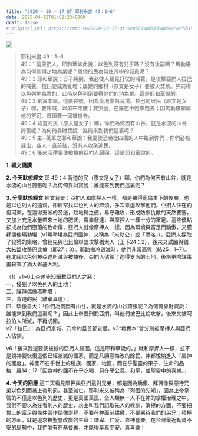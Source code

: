 ```yaml
---
title: "2020 – 10 – 17 QT 耶利米書 49：1~6"
date: 2025-04-12T01:02:23+0800
draft: false
# original_url: https://cmtc.tw/2020-10-17-qt-%e8%80%b6%e5%88%a9%e7%b1%b3%e6%9b%b8-49%ef%bc%9a16
---
```


![](/images/qt.jpg)
> 耶利米書 49：1\~6  
> 49：1 論亞捫人。耶和華如此說：以色列沒有兒子嗎？沒有後嗣嗎？瑪勒堪為何得迦得之地為業呢？屬他的民為何住其中的城邑呢？  
> 49：2 耶和華說：日子將到，我必使人聽見打仗的喊聲，是攻擊亞捫人拉巴的喊聲。拉巴要成為亂堆；屬她的鄉村（原文是女子）要被火焚燒。先前得以色列地為業的，此時以色列倒要得他們的地為業。這是耶和華說的。  
> 49：3 希實本哪，你要哀號，因為愛地變為荒場。拉巴的居民（原文是女子）哪，要呼喊，以麻布束腰；要哭號，在籬笆中跑來跑去；因瑪勒堪和屬他的祭司、首領要一同被擄去。  
> 49：4 背道的民（原文是女子）哪，你們為何因有山谷，就是水流的山谷誇張呢？為何倚靠財寶說：誰能來到我們這裏呢？  
> 49：5 主─萬軍之耶和華說：我要使恐嚇從四圍的人中臨到你們；你們必被趕出，各人一直前往，沒有人收聚逃民。  
> 49：6 後來我還要使被擄的亞捫人歸回。這是耶和華說的。

**1. 經文誦讀**

**2.  今天默想經文**
耶 49：4 背道的民（原文是女子）哪，你們為何因有山谷，就是水流的山谷誇張呢？為何倚靠財寶說：誰能來到我們這裏呢？

**3. 分享默想經文**
經文背景：亞捫人和摩押人一樣，都是羅得亂倫生下的後裔，也是以色列人的遠親，卻經常找以色列人的麻煩，多次乘虛攻擊他們。亞捫人住在約但河東，在迦得支派的旁邊，趁地勢之便，易守難攻，形成防禦仇敵的天然要塞。又加上充足水量帶來土地的肥沃，農業發達，與摩押人一樣十分的富足。這些優點卻成為他們墮落的致命傷，亞捫人就像摩押人一樣，因為環境與富足而驕傲，又膜拜偶像瑪勒堪（v1瑪勒堪為亞捫國神，又稱為「米勒公」或「摩洛」）。亞捫人採取了狡猾的策略，曾經先與巴比倫聯盟攻擊猶太人（王下24：2），後來又試圖與猶大結盟攻擊巴比倫（耶27：3）。耶路撒冷毀滅時，他們非常高興（結25：1\~7）。在北國以色列被亞述所滅與被擄後，亞捫人佔領了迦得支派的土地。後來更陰謀策畫殺害了猶大省基大利。

（1）v1\~6上帝差先知細數亞捫人之惡：  
一、侵犯了以色列人的土地；  
二、膜拜偶像瑪勒堪；  
三、背道的民（離棄真道）；  
四、驕傲自大：「你們為何因有山谷，就是水流的山谷誇張呢？為何倚靠財寶說：誰能來到我們這裏呢？」因此上帝要刑罰亞捫，叫他們被巴比倫攻擊，後來又被阿拉伯人所滅，不再成國。  
v2「拉巴」：為亞捫京城，乃今約旦首都安曼。v3“希實本”曾分別被摩押人與亞捫人佔領。

v6「後來我還要使被擄的亞捫人歸回。這是耶和華說的。」就和摩押人一樣，並不是說神要恢復這個已經被滅的國家，而是凡願意悔改的餘民，神都悅納進入「屬神的國度」。神國不在乎世上的種族、國家、地區，而在乎聖靈的果子、生命的品格：羅14：17「因為神的國不在乎吃喝，只在乎公義、和平，並聖靈中的喜樂。」

**4. 今天的回應**
這二天看見摩押與亞捫這對兄弟，都是因為驕傲、拜偶像與惡待兄弟以色列而被上帝刑罰，甚至滅亡。耶利米又被稱為「列國的先知」，因為上帝掌管的不僅是以色列的歷史，更是萬國萬民，全人類無一人不在神的掌權治理之中。我們不要以為在看別人的歷史，求主叫我們記取先人的教訓，消極的方面，不要把世上的富足與條件當作偶像崇拜，不要在神面前驕傲，不要惡待我們的弟兄；積極的方面，就是追求被聖靈改變的生命：謙卑、仁愛、靠神喜樂。在台灣最近動蕩不安的局勢中，我們唯有在基督裏，才能得享真平安、真喜樂！
